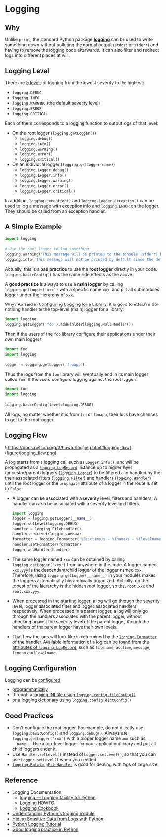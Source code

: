 # Logging #

## Why ##

Unlike `print`, the standard Python package
[**logging**](https://docs.python.org/3/library/logging.html) can be
used to write something down without polluting the normal output
(`stdout` or `stderr`) and having to remove the logging code
afterwards.  It can also filter and redirect logs into different
places at will.


## Logging Level ##

There are [5
levels](https://docs.python.org/3/howto/logging.html#logging-levels)
of logging from the lowest severity to the highest:
* `logging.DEBUG`
* `logging.INFO`
* `logging.WARNING` (the default severity level)
* `logging.ERROR`
* `logging.CRITICAL`

Each of them corresponds to a logging function to output logs of that level:
* On the root logger (`logging.getLogger()`)
    + `logging.debug()`
    + `logging.info()`
    + `logging.warning()`
    + `logging.error()`
    + `logging.critical()`
* On an individual logger (`logging.getLogger(name)`)
    + `logging.Logger.debug()`
    + `logging.Logger.info()`
    + `logging.Logger.warning()`
    + `logging.Logger.error()`
    + `logging.Logger.critical()`

In addition, `logging.exception()` and `logging.Logger.exception()`
can be used to log a message with exception info and `logging.ERROR`
on the logger.  They should be called from an exception handler.


## A Simple Example ##

```python
import logging

# Use the root logger to log something.
logging.warning('This message will be printed to the console (stderr) by default')
logging.info('This message will not be printed by default since the default severity level is logging.WARNING.')
```

Actually, this is a **bad practice** to use the **root logger**
directly in your code.  `logging.basicConfig()` has the same side
effects as the above.

A **good practice** is always to use a **main logger** by calling
`logging.getLogger('xxx')` with a specific name `xxx`, and put all
submodules' logger under the hierarchy of `xxx`.

Why? As said in [Configuring Logging for a
Library](https://docs.python.org/3/howto/logging.html#configuring-logging-for-a-library),
it is good to attach a do-nothing handler to the top-level (main)
logger for a library:

```python
import logging
logging.getLogger('foo').addHanlder(logging.NullHandler())
```

Then if the users of the `foo` library configure their applications
under their own main loggers:

```python
import foo
import logging

logger = logging.getLogger('fooapp')
```

Thus the logs from the `foo` library will eventually end in its main
logger called `foo`.  If the users configure logging against the root
logger:

```python
import foo
import logging

logging.basicConfig(level=logging.DEBUG)
```

All logs, no matter whether it is from `foo` or `fooapp`, their logs
have chances to get to the root logger.


## Logging Flow ##

![https://docs.python.org/3/howto/logging.html#logging-flow](figure/logging_flow.png)

A log starts from a logging call such as `Logger.info()`, and will be
propagated as a
[`logging.LogRecord`](https://docs.python.org/3/library/logging.html#logrecord-objects)
instance up to higher layer (ancestor/parent) loggers
([`logging.Logger`](https://docs.python.org/3/library/logging.html#logger-objects))
to be filtered and handled by the their associated filters
([`logging.Filter`](https://docs.python.org/3/library/logging.html#filter-objects))
and
[handlers](https://docs.python.org/3/howto/logging.html#useful-handlers)
([`logging.Handler`](https://docs.python.org/3/library/logging.html#handler-objects))
until the root logger or the `propagate` attribute of a logger in the
route is set to `False`.
* A logger can be associated with a severity level, filters and
  hanlders.  A handler can also be associated with a severity level
  and filters.

  ```python
  import logging
  logger = logging.getLogger(__name__)
  logger.setLevel(logging.DEBUG)
  handler = logging.FileHandler()
  handler.setLevel(logging.DEBUG)
  formatter = logging.Formatter('%(asctime)s - %(name)s - %(levelname)s - %(message)s')
  handler.setFormatter(formatter)
  logger.addHandler(handler)
  ```

* The same logger named `xxx` can be obtained by calling
  `logging.getLogger('xxx')` from anywhere in the code.  A logger
  named `xxx.yyy` is the descendant/child logger of the logger named
  `xxx`.  Therefore, using `logging.getLogger(__name__)` in your
  modules makes the loggers automatically hierarchically organized.
  Actually, on the topest of the hierarchy is the hidden root logger,
  so that `root.xxx` and `root.xxx.yyy`.
* When processed in the starting logger, a log will go through the
  severity level, logger associated filter and logger associated
  handlers, respectively.  When processed in a parent logger, a log
  will only go through the handlers associated with the parent logger,
  without checking against the severity level of the parent logger,
  though the handlers of the parent logger have their own levels.
* That how the logs will look like is determined by the
  [`logging.Formatter`](https://docs.python.org/3/library/logging.html#formatter-objects)
  of the handler.  Available information of a log can be found from
  the [attributes of
  `logging.LogRecord`](https://docs.python.org/3/library/logging.html#logrecord-attributes),
  such as `filename`, `asctime`, `message`, `lineno` and `levelname`.


## Logging Configuration ##

Logging can be
[configured](https://docs.python.org/3/howto/logging.html#configuring-logging)
* [programmatically](https://docs.python-guide.org/writing/logging/#example-configuration-directly-in-code)
* through a [logging INI file using
  `logging.config.fileConfig()`](https://docs.python-guide.org/writing/logging/#example-configuration-via-an-ini-file)
* or a [logging dictionary using
  `logging.config.dictConfig()`](https://docs.python-guide.org/writing/logging/#example-configuration-via-a-dictionary)


## Good Practices ##

* Don't configure the root logger.  For example, do not directly use
  `logging.basicConfig()` and `logging.debug()`.  Always use
  `logging.getLogger('xxx')` with a proper logger name `xxx` such as
  `__name__`.  Use a top-level logger for your application/library and
  put all child loggers under it.
* Use `Handler.setLevel()` instead of `Logger.setLevel()`, so that you
  can use `Logger.setLevel()` when you needed.
* [`logging.RotatingFileHandler`](https://docs.python.org/3/library/logging.handlers.html#logging.handlers.RotatingFileHandler)
  is good for dealing with logs of large size.


## Reference ##

* Logging Documentation
    + [logging — Logging facility for Python](https://docs.python.org/3/library/logging.html)
    + [Logging HOWTO](https://docs.python.org/3/howto/logging.html)
    + [Logging Cookbook](https://docs.python.org/3/howto/logging-cookbook.html)
* [Understanding Python's logging module](https://www.electricmonk.nl/log/2017/08/06/understanding-pythons-logging-module/)
* [Hiding Sensitive Data from Logs with Python](https://relaxdiego.com/2014/07/logging-in-python.html)
* [Python Logging Tutorial](https://www.patricksoftwareblog.com/python-logging-tutorial/)
* [Good logging practice in Python](https://fangpenlin.com/posts/2012/08/26/good-logging-practice-in-python/)
